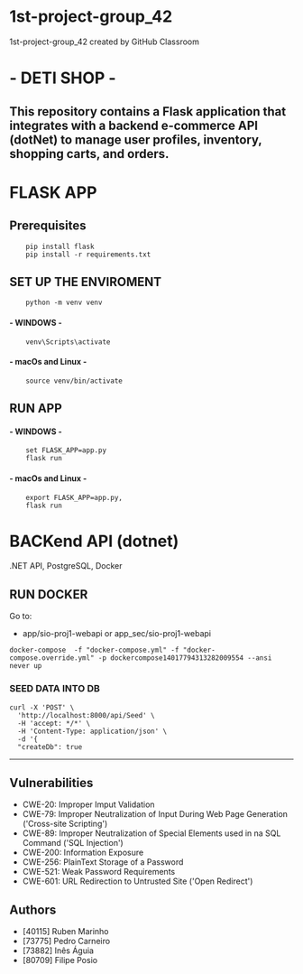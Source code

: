 # 1st-project-group_42
1st-project-group_42 created by GitHub Classroom

# - DETI SHOP -
This repository contains a Flask application that integrates with a backend e-commerce API (dotNet) to manage user profiles, inventory, shopping carts, and orders.
---

# FLASK APP

## Prerequisites
```
    pip install flask
    pip install -r requirements.txt
```

## SET UP THE ENVIROMENT
```
    python -m venv venv
```
#### - WINDOWS -
```
    venv\Scripts\activate
```
#### - macOs and Linux -
```
    source venv/bin/activate
```
## RUN APP
#### - WINDOWS -
```
    set FLASK_APP=app.py
    flask run
```
#### - macOs and Linux -
```    
    export FLASK_APP=app.py,
    flask run
```

# BACKend API (dotnet)
.NET API, PostgreSQL, Docker

## RUN DOCKER
Go to:
 * app/sio-proj1-webapi or app_sec/sio-proj1-webapi
```
docker-compose  -f "docker-compose.yml" -f "docker-compose.override.yml" -p dockercompose14017794313282009554 --ansi never up
```

### SEED DATA INTO DB
```
curl -X 'POST' \
  'http://localhost:8000/api/Seed' \
  -H 'accept: */*' \
  -H 'Content-Type: application/json' \
  -d '{
  "createDb": true
```

---

## Vulnerabilities
* CWE-20: Improper Imput Validation
* CWE-79: Improper Neutralization of Input During Web Page Generation ('Cross-site Scripting')
* CWE-89: Improper Neutralization of Special Elements used in na SQL Command ('SQL Injection')
* CWE-200: Information Exposure
* CWE-256: PlainText Storage of a Password
* CWE-521: Weak Password Requirements
* CWE-601: URL Redirection to Untrusted Site ('Open Redirect')

## Authors
- [40115] Ruben Marinho
- [73775] Pedro Carneiro
- [73882] Inês Águia
- [80709] Filipe Posio
